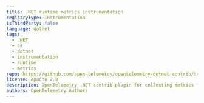 ```yaml
---
title: .NET runtime metrics instrumentation
registryType: instrumentation
isThirdParty: false
language: dotnet
tags:
  - .NET
  - C#
  - dotnet
  - instrumentation
  - runtime
  - metrics
repo: https://github.com/open-telemetry/opentelemetry-dotnet-contrib/tree/main/src/OpenTelemetry.Instrumentation.Runtime
license: Apache 2.0
description: OpenTelemetry .NET contrib plugin for collecting metrics from .NET Runtime
authors: OpenTelemetry Authors
---
```

